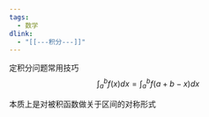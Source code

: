 ```yaml
---
tags:
  - 数学
dlink:
  - "[[---积分---]]"
---
```

定积分问题常用技巧
$$\int_a^b​f(x)dx=\int_a^b​f(a+b−x)dx$$

本质上是对被积函数做关于区间的对称形式
